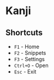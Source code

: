 # Kanji

## Shortcuts

- `F1` - Home
- `F2` - Snippets
- `F3` - Settings
- `Ctrl+O` - Open
- `Esc` - Exit
